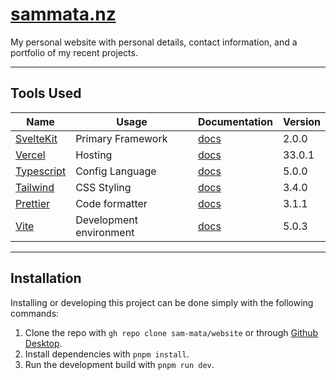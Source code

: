 # [sammata.nz](https://sammata.nz/)

My personal website with personal details, contact information, and a portfolio of my recent projects.

---

## Tools Used

| Name     | Usage                | Documentation                                   | Version |
| -------------- | -------------------------- | ----------------------------------------------- | ------- |
| [SvelteKit](https://kit.svelte.dev/) | Primary Framework | [docs](https://kit.svelte.dev/docs/introduction) | 2.0.0 |
| [Vercel](https://vercel.com/dashboard) | Hosting | [docs](https://vercel.com/docs) | 33.0.1 |
| [Typescript](https://www.typescriptlang.org/) | Config Language | [docs](https://www.typescriptlang.org/docs/) | 5.0.0 |
| [Tailwind](https://tailwindcss.com/) | CSS Styling | [docs](https://tailwindcss.com/docs/installation) | 3.4.0 |
| [Prettier](https://prettier.io/) | Code formatter | [docs](https://prettier.io/docs/en/) | 3.1.1 |
| [Vite](https://vitejs.dev/) | Development environment | [docs](https://v4.vitejs.dev/) | 5.0.3 |

---

## Installation

Installing or developing this project can be done simply with the following commands:

1. Clone the repo with `gh repo clone sam-mata/website` or through [Github Desktop](x-github-client://openRepo/https://github.com/sam-mata/website).
2. Install dependencies with `pnpm install`.
3. Run the development build with `pnpm run dev`.
